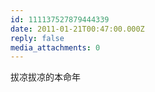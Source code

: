 ```yaml
---
id: 111137527879444339
date: 2011-01-21T00:47:00.000Z
reply: false
media_attachments: 0
---
```


拔凉拔凉的本命年 ​​​​

